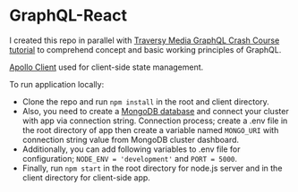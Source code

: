 # GraphQL-React

I created this repo in parallel with [Traversy Media GraphQL Crash Course tutorial](https://www.youtube.com/watch?v=BcLNfwF04Kw) to comprehend concept and basic working principles of GraphQL.

[Apollo Client](https://www.apollographql.com/docs/react/) used for client-side state management.

To run application locally:
+ Clone the repo and run `npm install` in the root and client directory. 
+ Also, you need to create a [MongoDB database](https://www.mongodb.com/) and connect your cluster with app via connection string. Connection process; create a .env file in the root directory of app then create a variable named `MONGO_URI` with connection string value from MongoDB cluster dashboard.
+ Additionally, you can add following variables to .env file for configuration; `NODE_ENV = 'development'` and `PORT = 5000`.
+ Finally, run `npm start` in the root directory for node.js server and in the client directory for client-side app.
